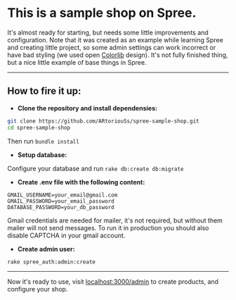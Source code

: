 # This is a sample shop on Spree.

It's almost ready for starting, but needs some little improvements and configuration. Note that it was created as an example while learning Spree and creating little project, so some admin settings can work incorrect or have bad styling (we used open [Colorlib](https://colorlib.com/ "Colorlib website") design). It's not fully finished thing, but a nice little example of base things in Spree.

------------------

## How to fire it up:

* **Clone the repository and install dependensies:**

```bash
git clone https://github.com/ARtoriouSs/spree-sample-shop.git
cd spree-sample-shop
```
Then run ```bundle install```

* **Setup database:**

Configure your database and run ```rake db:create db:migrate```

* **Create .env file with the following content:**

```
GMAIL_USERNAME=your_email@gmail.com
GMAIL_PASSWORD=your_email_password
DATABASE_PASSWORD=your_db_password
```
Gmail credentials are needed for mailer, it's not required, but without them mailer will not send messages. To run it in production you should also disable CAPTCHA in your gmail account.

* **Create admin user:**
```bash
rake spree_auth:admin:create
```

------------------

Now it's ready to use, visit [localhost:3000/admin](http://localhost:3000/admin) to create products, and configure your shop.
